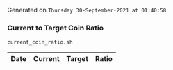 Generated on `Thursday 30-September-2021 at 01:40:58`

### Current to Target Coin Ratio
`current_coin_ratio.sh`

Date|Current|Target|Ratio
---|---|---|---
